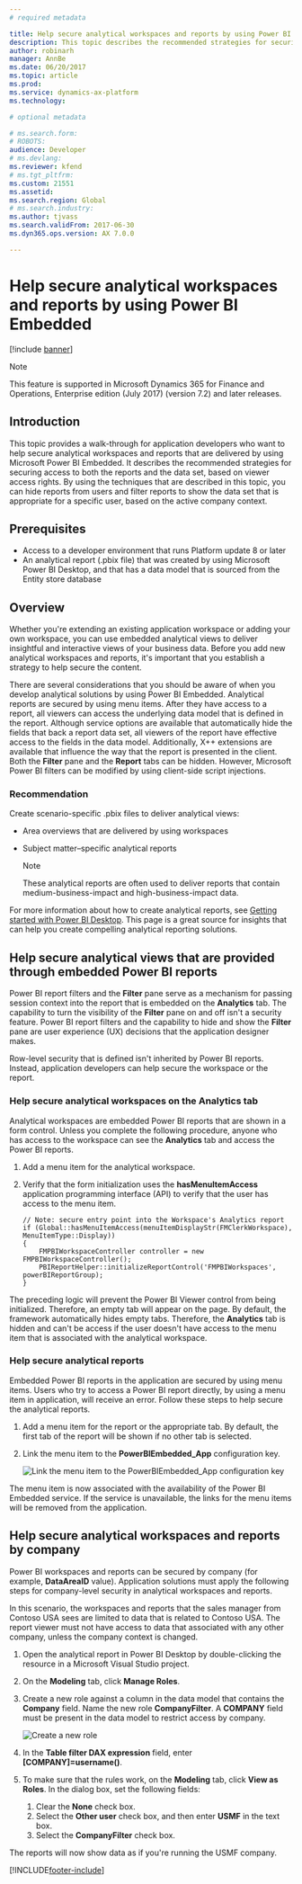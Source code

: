 ```yaml
---
# required metadata

title: Help secure analytical workspaces and reports by using Power BI Embedded
description: This topic describes the recommended strategies for securing access to both the reports that are delivered by using Power BI Embedded and the data set.
author: robinarh
manager: AnnBe
ms.date: 06/20/2017
ms.topic: article
ms.prod: 
ms.service: dynamics-ax-platform
ms.technology: 

# optional metadata

# ms.search.form: 
# ROBOTS: 
audience: Developer
# ms.devlang: 
ms.reviewer: kfend
# ms.tgt_pltfrm: 
ms.custom: 21551
ms.assetid: 
ms.search.region: Global
# ms.search.industry: 
ms.author: tjvass
ms.search.validFrom: 2017-06-30
ms.dyn365.ops.version: AX 7.0.0

---
```


# Help secure analytical workspaces and reports by using Power BI Embedded

[!include [banner](../includes/banner.md)]

> [!NOTE]
> This feature is supported in Microsoft Dynamics 365 for Finance and Operations, Enterprise edition (July 2017) (version 7.2) and later releases.

## Introduction
This topic provides a walk-through for application developers who want to help secure analytical workspaces and reports that are delivered by using Microsoft Power BI Embedded. It describes the recommended strategies for securing access to both the reports and the data set, based on viewer access rights. By using the techniques that are described in this topic, you can hide reports from users and filter reports to show the data set that is appropriate for a specific user, based on the active company context.

## Prerequisites
+ Access to a developer environment that runs Platform update 8 or later
+ An analytical report (.pbix file) that was created by using Microsoft Power BI Desktop, and that has a data model that is sourced from the Entity store database

## Overview
Whether you're extending an existing application workspace or adding your own workspace, you can use embedded analytical views to deliver insightful and interactive views of your business data. Before you add new analytical workspaces and reports, it's important that you establish a strategy to help secure the content.

There are several considerations that you should be aware of when you develop analytical solutions by using Power BI Embedded. Analytical reports are secured by using menu items. After they have access to a report, all viewers can access the underlying data model that is defined in the report. Although service options are available that automatically hide the fields that back a report data set, all viewers of the report have effective access to the fields in the data model. Additionally, X++ extensions are available that influence the way that the report is presented in the client. Both the **Filter** pane and the **Report** tabs can be hidden. However, Microsoft Power BI filters can be modified by using client-side script injections.

### Recommendation
Create scenario-specific .pbix files to deliver analytical views:

+ Area overviews that are delivered by using workspaces
+ Subject matter–specific analytical reports

    > [!NOTE]
    > These analytical reports are often used to deliver reports that contain medium-business-impact and high-business-impact data.

For more information about how to create analytical reports, see [Getting started with Power BI Desktop](https://powerbi.microsoft.com/documentation/powerbi-desktop-getting-started/). This page is a great source for insights that can help you create compelling analytical reporting solutions.

## Help secure analytical views that are provided through embedded Power BI reports
Power BI report filters and the **Filter** pane serve as a mechanism for passing session context into the report that is embedded on the **Analytics** tab. The capability to turn the visibility of the **Filter** pane on and off isn't a security feature. Power BI report filters and the capability to hide and show the **Filter** pane are user experience (UX) decisions that the application designer makes.

Row-level security that is defined isn't inherited by Power BI reports. Instead, application developers can help secure the workspace or the report.

### Help secure analytical workspaces on the Analytics tab
Analytical workspaces are embedded Power BI reports that are shown in a form control. Unless you complete the following procedure, anyone who has access to the workspace can see the **Analytics** tab and access the Power BI reports.

1. Add a menu item for the analytical workspace.
2. Verify that the form initialization uses the **hasMenuItemAccess** application programming interface (API) to verify that the user has access to the menu item.

    ```xpp
    // Note: secure entry point into the Workspace's Analytics report
    if (Global::hasMenuItemAccess(menuItemDisplayStr(FMClerkWorkspace), MenuItemType::Display))
    {
        FMPBIWorkspaceController controller = new FMPBIWorkspaceController();
        PBIReportHelper::initializeReportControl('FMPBIWorkspaces', powerBIReportGroup);
    }
    ```

The preceding logic will prevent the Power BI Viewer control from being initialized. Therefore, an empty tab will appear on the page. By default, the framework automatically hides empty tabs. Therefore, the **Analytics** tab is hidden and can't be access if the user doesn't have access to the menu item that is associated with the analytical workspace.

### Help secure analytical reports
Embedded Power BI reports in the application are secured by using menu items. Users who try to access a Power BI report directly, by using a menu item in application, will receive an error. Follow these steps to help secure the analytical reports.

1. Add a menu item for the report or the appropriate tab. By default, the first tab of the report will be shown if no other tab is selected.
2. Link the menu item to the **PowerBIEmbedded\_App** configuration key.

    ![Link the menu item to the PowerBIEmbedded_App configuration key](media/secure-workspace-key.png)

The menu item is now associated with the availability of the Power BI Embedded service. If the service is unavailable, the links for the menu items will be removed from the application.

## Help secure analytical workspaces and reports by company
Power BI workspaces and reports can be secured by company (for example, **DataAreaID** value). Application solutions must apply the following steps for company-level security in analytical workspaces and reports.

In this scenario, the workspaces and reports that the sales manager from Contoso USA sees are limited to data that is related to Contoso USA. The report viewer must not have access to data that associated with any other company, unless the company context is changed.

1. Open the analytical report in Power BI Desktop by double-clicking the resource in a Microsoft Visual Studio project.
2. On the **Modeling** tab, click **Manage Roles**.
3. Create a new role against a column in the data model that contains the **Company** field. Name the new role **CompanyFilter**. A **COMPANY** field must be present in the data model to restrict access by company.

    ![Create a new role](media/secure-workspace-filter.png)

4. In the **Table filter DAX expression** field, enter **\[COMPANY\]=username()**.
5. To make sure that the rules work, on the **Modeling** tab, click **View as Roles**. In the dialog box, set the following fields:

    1. Clear the **None** check box.
    2. Select the **Other user** check box, and then enter **USMF** in the text box.
    3. Select the **CompanyFilter** check box.

The reports will now show data as if you're running the USMF company.


[!INCLUDE[footer-include](../../../includes/footer-banner.md)]